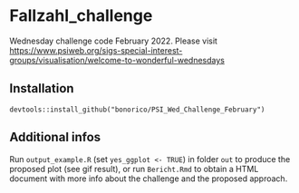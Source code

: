 # Fallzahl_challenge

Wednesday challenge code February 2022. Please visit https://www.psiweb.org/sigs-special-interest-groups/visualisation/welcome-to-wonderful-wednesdays

## Installation
`devtools::install_github("bonorico/PSI_Wed_Challenge_February")`

## Additional infos
Run `output_example.R` (set `yes_ggplot <- TRUE`) in folder `out` to produce the proposed plot (see gif result), or run `Bericht.Rmd` to obtain a HTML document with more info about the challenge and the proposed approach.

